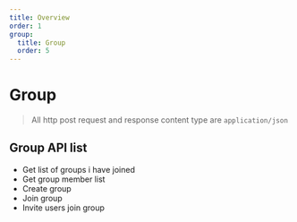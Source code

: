 ```yaml
---
title: Overview
order: 1
group:
  title: Group
  order: 5
---
```


# Group

> All http post request and response content type are `application/json`

## Group API list

- Get list of groups i have joined
- Get group member list
- Create group
- Join group
- Invite users join group
